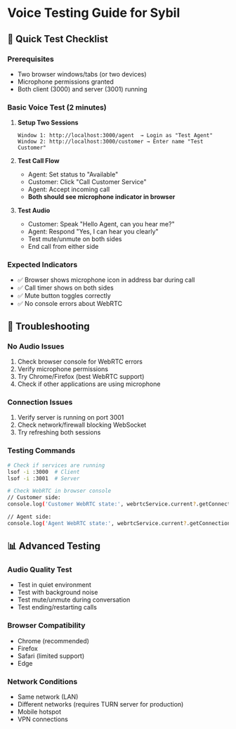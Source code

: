 # Voice Testing Guide for Sybil

## 🎯 Quick Test Checklist

### Prerequisites
- Two browser windows/tabs (or two devices)
- Microphone permissions granted
- Both client (3000) and server (3001) running

### Basic Voice Test (2 minutes)

1. **Setup Two Sessions**
   ```
   Window 1: http://localhost:3000/agent  → Login as "Test Agent"
   Window 2: http://localhost:3000/customer → Enter name "Test Customer"
   ```

2. **Test Call Flow**
   - Agent: Set status to "Available" 
   - Customer: Click "Call Customer Service"
   - Agent: Accept incoming call
   - **Both should see microphone indicator in browser**

3. **Test Audio**
   - Customer: Speak "Hello Agent, can you hear me?"
   - Agent: Respond "Yes, I can hear you clearly"
   - Test mute/unmute on both sides
   - End call from either side

### Expected Indicators
- ✅ Browser shows microphone icon in address bar during call
- ✅ Call timer shows on both sides
- ✅ Mute button toggles correctly
- ✅ No console errors about WebRTC

## 🔧 Troubleshooting

### No Audio Issues
1. Check browser console for WebRTC errors
2. Verify microphone permissions
3. Try Chrome/Firefox (best WebRTC support)
4. Check if other applications are using microphone

### Connection Issues  
1. Verify server is running on port 3001
2. Check network/firewall blocking WebSocket
3. Try refreshing both sessions

### Testing Commands
```bash
# Check if services are running
lsof -i :3000  # Client
lsof -i :3001  # Server

# Check WebRTC in browser console
// Customer side:
console.log('Customer WebRTC state:', webrtcService.current?.getConnectionState());

// Agent side:  
console.log('Agent WebRTC state:', webrtcService.current?.getConnectionState());
```

## 📊 Advanced Testing

### Audio Quality Test
- Test in quiet environment
- Test with background noise
- Test mute/unmute during conversation
- Test ending/restarting calls

### Browser Compatibility
- Chrome (recommended)
- Firefox  
- Safari (limited support)
- Edge

### Network Conditions
- Same network (LAN)
- Different networks (requires TURN server for production)
- Mobile hotspot
- VPN connections
